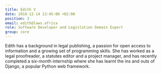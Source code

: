 ```yaml
---
title: Edith V
date: 2018-12-14 13:45:00 +02:00
position: 3
email: edith@laws.africa
role: Software Developer and Legislation Domain Expert
group: core
---
```


Edith has a background in legal publishing, a passion for open access to information and a growing set of programming skills. She has worked as a legal proofreader, a statutes editor and a project manager, and has recently completed a six-month internship where she has learnt the ins and outs of Django, a popular Python web framework.
